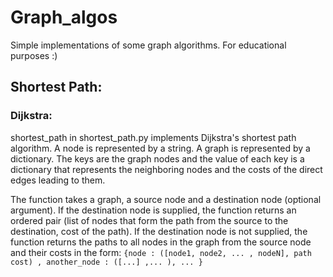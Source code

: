Graph_algos
===========

Simple implementations of some graph algorithms. For educational purposes :)

Shortest Path:
--------------
### Dijkstra:
shortest_path in shortest_path.py implements Dijkstra's shortest path algorithm. A node is represented by a string. A graph is represented by a dictionary. The keys are the graph nodes and the value of each key is a dictionary that represents the neighboring nodes and the costs of the direct edges leading to them.

The function takes a graph, a source node and a destination node (optional argument). If the destination node is supplied, the function returns an ordered pair (list of nodes that form the path from the source to the destination, cost of the path). If the destination node is not supplied, the function returns the paths to all nodes in the graph from the source node and their costs in the form: ```{node : ([node1, node2, ... , nodeN], path cost) , another_node : ([...] ,... ), ... }```
